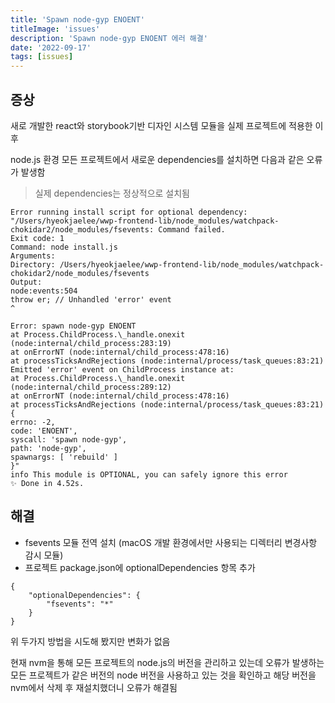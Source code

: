 ```yaml
---
title: 'Spawn node-gyp ENOENT'
titleImage: 'issues'
description: 'Spawn node-gyp ENOENT 에러 해결'
date: '2022-09-17'
tags: [issues]
---
```


## 증상

새로 개발한 react와 storybook기반 디자인 시스템 모듈을 실제 프로젝트에 적용한 이후

node.js 환경 모든 프로젝트에서 새로운 dependencies를 설치하면 다음과 같은 오류가 발생함

> 실제 dependencies는 정상적으로 설치됨

```
Error running install script for optional dependency: "/Users/hyeokjaelee/wwp-frontend-lib/node_modules/watchpack-chokidar2/node_modules/fsevents: Command failed.
Exit code: 1
Command: node install.js
Arguments:
Directory: /Users/hyeokjaelee/wwp-frontend-lib/node_modules/watchpack-chokidar2/node_modules/fsevents
Output:
node:events:504
throw er; // Unhandled 'error' event
^

Error: spawn node-gyp ENOENT
at Process.ChildProcess.\_handle.onexit (node:internal/child_process:283:19)
at onErrorNT (node:internal/child_process:478:16)
at processTicksAndRejections (node:internal/process/task_queues:83:21)
Emitted 'error' event on ChildProcess instance at:
at Process.ChildProcess.\_handle.onexit (node:internal/child_process:289:12)
at onErrorNT (node:internal/child_process:478:16)
at processTicksAndRejections (node:internal/process/task_queues:83:21) {
errno: -2,
code: 'ENOENT',
syscall: 'spawn node-gyp',
path: 'node-gyp',
spawnargs: [ 'rebuild' ]
}"
info This module is OPTIONAL, you can safely ignore this error
✨ Done in 4.52s.
```

## 해결

- fsevents 모듈 전역 설치 (macOS 개발 환경에서만 사용되는 디렉터리 변경사항 감시 모듈)
- 프로젝트 package.json에 optionalDependencies 항목 추가

```
{
    "optionalDependencies": {
        "fsevents": "*"
    }
}
```

위 두가지 방법을 시도해 봤지만 변화가 없음

현재 nvm을 통해 모든 프로젝트의 node.js의 버전을 관리하고 있는데 오류가 발생하는 모든 프로젝트가 같은 버전의 node 버전을 사용하고 있는 것을 확인하고 해당 버전을 nvm에서 삭제 후 재설치했더니 오류가 해결됨
